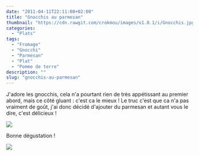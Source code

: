 ```yaml
---
date: "2011-04-11T22:11:00+02:00"
title: "Gnocchis au parmesan"
thumbnail: "https://cdn.rawgit.com/crokmou/images/v1.0.1/i/Gnocchis.jpg"
categories:
  - "Plats"
tags:
  - "Fromage"
  - "Gnocchi"
  - "Parmesan"
  - "Plat"
  - "Pomme de terre"
description: ""
slug: "gnocchis-au-parmesan"
---
```


J'adore les gnocchis, cela n'a pourtant rien de très appétissant au premier abord, mais ce côté gluant : c'est ca le mieux ! Le truc c'est que ca n'a pas vraiment de goût, j'ai donc décidé d'ajouter du parmesan et autant vous le dire, c'est délicieux !

[![](http://3.bp.blogspot.com/-6fn39sYZ0RU/TxiT2aht33I/AAAAAAAABpE/7g23PF1tyWA/s1600/Gnocchis+parmesan.jpg)](http://3.bp.blogspot.com/-6fn39sYZ0RU/TxiT2aht33I/AAAAAAAABpE/7g23PF1tyWA/s1600/Gnocchis+parmesan.jpg)

Bonne dégustation !

[![](http://4.bp.blogspot.com/-2bLosyMFac4/TxhFg0sR2dI/AAAAAAAABec/Mzg1OnlXUmM/s1600/Signature+copie.jpg)](http://4.bp.blogspot.com/-2bLosyMFac4/TxhFg0sR2dI/AAAAAAAABec/Mzg1OnlXUmM/s1600/Signature+copie.jpg)